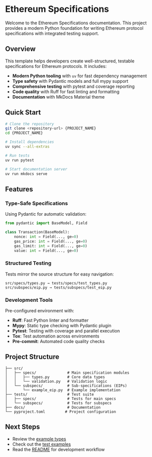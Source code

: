 # Ethereum Specifications

Welcome to the Ethereum Specifications documentation. This project provides a modern Python foundation for writing Ethereum protocol specifications with integrated testing support.

## Overview

This template helps developers create well-structured, testable specifications for Ethereum protocols. It includes:

- **Modern Python tooling** with `uv` for fast dependency management
- **Type safety** with Pydantic models and full mypy support
- **Comprehensive testing** with pytest and coverage reporting
- **Code quality** with Ruff for fast linting and formatting
- **Documentation** with MkDocs Material theme

## Quick Start

```bash
# Clone the repository
git clone <repository-url> {PROJECT_NAME}
cd {PROJECT_NAME}

# Install dependencies
uv sync --all-extras

# Run tests
uv run pytest

# Start documentation server
uv run mkdocs serve
```

## Features

### Type-Safe Specifications

Using Pydantic for automatic validation:

```python
from pydantic import BaseModel, Field

class Transaction(BaseModel):
    nonce: int = Field(..., ge=0)
    gas_price: int = Field(..., ge=0)
    gas_limit: int = Field(..., ge=0)
    value: int = Field(..., ge=0)
```

### Structured Testing

Tests mirror the source structure for easy navigation:

```
src/specs/types.py → tests/specs/test_types.py
src/subspecs/eip.py → tests/subspecs/test_eip.py
```

### Development Tools

Pre-configured environment with:

- **Ruff**: Fast Python linter and formatter
- **Mypy**: Static type checking with Pydantic plugin
- **Pytest**: Testing with coverage and parallel execution
- **Tox**: Test automation across environments
- **Pre-commit**: Automated code quality checks

## Project Structure

```
├── src/
│   ├── specs/              # Main specification modules
│   │   ├── types.py        # Core data types
│   │   └── validation.py   # Validation logic
│   └── subspecs/           # Sub-specifications (EIPs)
│       └── example_eip.py  # Example implementation
├── tests/                  # Test suite
│   ├── specs/              # Tests for main specs
│   └── subspecs/           # Tests for subspecs
├── docs/                   # Documentation
└── pyproject.toml         # Project configuration
```

## Next Steps

- Review the [example types](https://github.com/{GITHUB_ORG}/{PACKAGE_NAME}/blob/main/src/specs/types.py)
- Check out the [test examples](https://github.com/{GITHUB_ORG}/{PACKAGE_NAME}/tree/main/tests)
- Read the [README](https://github.com/{GITHUB_ORG}/{PACKAGE_NAME}#readme) for development workflow